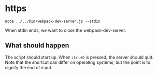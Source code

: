 # https

```shell
node ../../bin/webpack-dev-server.js --stdin
```

When stdin ends, we want to close the webpack-dev-server.

## What should happen

The script should start up. When `ctrl+D` is pressed, the server should quit. Note that the shortcut can differ on operating systems, but the point is to signify the end of input.
